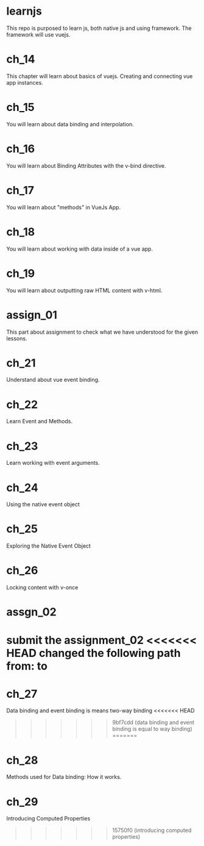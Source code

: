 # learnjs
This repo is purposed to learn js, both native js and using framework. The framework will use vuejs.

# ch_14
This chapter will learn about basics of vuejs. Creating and connecting vue app instances.

# ch_15
You will learn about data binding and interpolation.

# ch_16
You will learn about Binding Attributes with the v-bind directive.

# ch_17
You will learn about "methods" in VueJs App.

# ch_18
You will learn about working with data inside of a vue app.

# ch_19
You will learn about outputting raw HTML content with v-html.

# assign_01
This part about assignment to check what we have understood for the given lessons.

# ch_21
Understand about vue event binding.

# ch_22
Learn Event and Methods.

# ch_23
Learn working with event arguments.

# ch_24
Using the native event object

# ch_25
Exploring the Native Event Object

# ch_26
Locking content with v-once

# assgn_02
submit the assignment_02
<<<<<<< HEAD
changed the following path from: <script src="https://unpkg.com/vue@next" defer></script>
to <script src="https://unpkg.com/vue@3.4.9/dist/vue.global.js" defer></script>
=======

# ch_27
Data binding and event binding is means two-way binding
<<<<<<< HEAD
>>>>>>> 9bf7cdd (data binding and event binding is equal to way binding)
=======

# ch_28
Methods used for Data binding: How it works.

# ch_29
Introducing Computed Properties
>>>>>>> 15750f0 (introducing computed properties)
